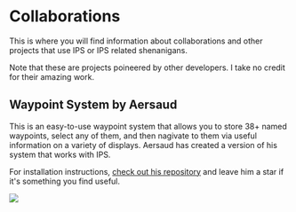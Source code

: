 # Collaborations

This is where you will find information about collaborations and other projects that use IPS or IPS related shenanigans.

Note that these are projects poineered by other developers. I take no credit for their amazing work.

## Waypoint System by Aersaud

This is an easy-to-use waypoint system that allows you to store 38+ named waypoints, select any of them, and then nagivate to them via useful information on a variety of displays. Aersaud has created a version of his system that works with IPS.

For installation instructions, [check out his repository](https://github.com/Aersaud/YOLOL/tree/main/Waypoint%20System/IPS%20Waypoint%20System) and leave him a star if it's something you find useful.

[![](https://opengraph.githubassets.com/e1fb0852d571f65bde8299e5ef98989b5d0a444947f40d910d5b47578ec4734c/Aersaud/YOLOL)](https://github.com/Aersaud/YOLOL/tree/main/Waypoint%20System/IPS%20Waypoint%20System)